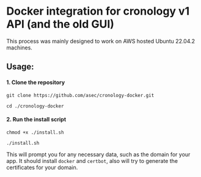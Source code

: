 # Docker integration for cronology v1 API (and the old GUI)

This process was mainly designed to work on AWS hosted Ubuntu 22.04.2 machines.

## Usage:

#### 1. Clone the repository

`git clone https://github.com/asec/cronology-docker.git`

`cd ./cronology-docker`

#### 2. Run the install script

`chmod +x ./install.sh`

`./install.sh`

This will prompt you for any necessary data, such as the domain for your app. It should install `docker` and `certbot`, also will try to generate the certificates for your domain.
